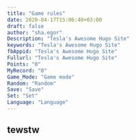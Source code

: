 ```yaml
---
title: "Game rules"
date: 2020-04-17T15:06:40+03:00
draft: false
author: "sha.egor"
Description: "Tesla's Awesome Hugo Site"
keywords: "Tesla's Awesome Hugo Site"
fbAppid: "Tesla's Awesome Hugo Site"
Fullurl: "Tesla's Awesome Hugo Site"
Points: "0"
MyRecord: "0"
Game_Mode: "Game mode"
Random: "Random"
Save: "Save"
Set: "Set"
Language: "Language"
---
```


## tewstw